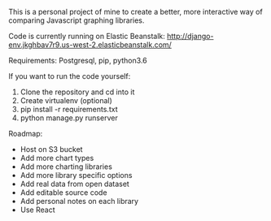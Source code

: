 This is a personal project of mine to create a better, more interactive way of comparing Javascript graphing libraries.

Code is currently running on Elastic Beanstalk: 
http://django-env.jkghbav7r9.us-west-2.elasticbeanstalk.com/

Requirements: Postgresql, pip, python3.6

If you want to run the code yourself:
1. Clone the repository and cd into it
2. Create virtualenv (optional)
3. pip install -r requirements.txt
4. python manage.py runserver

Roadmap:
* Host on S3 bucket
* Add more chart types
* Add more charting libraries
* Add more library specific options
* Add real data from open dataset
* Add editable source code
* Add personal notes on each library
* Use React